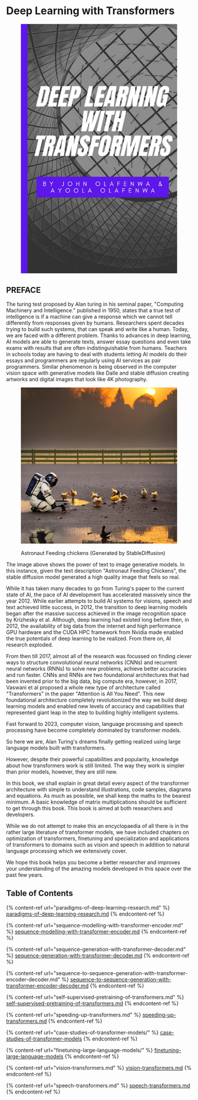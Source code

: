 # Deep Learning with Transformers

<figure><img src=".gitbook/assets/A1.jpg" alt=""><figcaption></figcaption></figure>

## PREFACE

The turing test proposed by Alan turing in his seminal paper, "Computing Machinery and Intelligence." published in 1950, states that a true test of intelligence is if a machine can give a response which we cannot tell differently from responses given by humans. Researchers spent decades trying to build such systems, that can speak and write like a human. Today, we are faced with a different problem. Thanks to advances in deep learning, AI models are able to generate texts, answer essay questions and even take exams with results that are often indistinguishable from humans. Teachers in schools today are having to deal with students letting AI models do their essays and programmers are regularly using AI services as pair programmers. Similar phenomenon is being observed in the computer vision space with generative models like Dalle and stable diffusion creating artworks and digital images that look like 4K photography.&#x20;

<figure><img src=".gitbook/assets/astronaut_feeding_chickens.png" alt=""><figcaption><p>Astronaut Feeding chickens (Generated by StableDiffusion)</p></figcaption></figure>

The image above shows the power of text to image generative models. In this instance, given the text description "Astronaut Feeding Chickens", the stable diffusion model generated a high quality image that feels so real.

While it has taken many decades to go from Turing's paper to the current state of AI, the pace of AI development has accelerated massively since the year 2012. While earlier attempts to build AI systems for visions, speech and text achieved little success, in 2012, the transition to deep learning models began after the massive success achieved in the image recognition space by Krizhesky et al. Although, deep learning had existed long before then, in 2012, the availability of big data from the internet and high performance GPU hardware and the CUDA HPC framework from Nvidia made enabled the true potentials of deep learning to be realized. From there on, AI research exploded.

From then till 2017, almost all of the research was focussed on finding clever ways to structure convolutional neural networks (CNNs) and recurrent neural networks (RNNs) to solve new problems, achieve better accuracies and run faster. CNNs and RNNs are two foundational architectures that had been invented prior to the big data, big compute era, however, in 2017, Vaswani et al proposed a whole new type of architecture called "Transformers" in the paper "Attention is All You Need". This new foundational architecture completely revolutionized the way we build deep learning models and enabled new levels of accuracy and capabilities that represented  giant leap in the step to building highly intelligent systems.

Fast forward to 2023, computer vision, language processing and speech processing have become completely dominated by transformer models.

So here we are, Alan Turing's dreams finally getting realized using large language models built with transformers.&#x20;

However, despite their powerful capabilities and popularity, knowledge about how transformers work is still limited. The way they work is simpler than prior models, however, they are still new.

In this book, we shall explain in great detail every aspect of the transformer architecture with simple to understand illustrations, code samples, diagrams and equations. As much as possible, we shall keep the maths to the bearest minimum. A basic knowledge of matrix multiplications should be sufficient to get through this book. This book is aimed at both researchers and developers.

While we do not attempt to make this an encyclopaedia of all there is in the rather large literature of transformer models, we have included chapters on optimization of transformers, finetuning and specialization and applications of transformers to domains such as vision and speech in addition to natural language processing which we extensively cover.

We hope this book helps you become a better researcher and improves your understanding of the amazing models developed in this space over the past few  years.

## Table of Contents

{% content-ref url="paradigms-of-deep-learning-research.md" %}
[paradigms-of-deep-learning-research.md](paradigms-of-deep-learning-research.md)
{% endcontent-ref %}

{% content-ref url="sequence-modelling-with-transformer-encoder.md" %}
[sequence-modelling-with-transformer-encoder.md](sequence-modelling-with-transformer-encoder.md)
{% endcontent-ref %}

{% content-ref url="sequence-generation-with-transformer-decoder.md" %}
[sequence-generation-with-transformer-decoder.md](sequence-generation-with-transformer-decoder.md)
{% endcontent-ref %}

{% content-ref url="sequence-to-sequence-generation-with-transformer-encoder-decoder.md" %}
[sequence-to-sequence-generation-with-transformer-encoder-decoder.md](sequence-to-sequence-generation-with-transformer-encoder-decoder.md)
{% endcontent-ref %}

{% content-ref url="self-supervised-pretraining-of-transformers.md" %}
[self-supervised-pretraining-of-transformers.md](self-supervised-pretraining-of-transformers.md)
{% endcontent-ref %}

{% content-ref url="speeding-up-transformers.md" %}
[speeding-up-transformers.md](speeding-up-transformers.md)
{% endcontent-ref %}

{% content-ref url="case-studies-of-transformer-models/" %}
[case-studies-of-transformer-models](case-studies-of-transformer-models/)
{% endcontent-ref %}

{% content-ref url="finetuning-large-language-models/" %}
[finetuning-large-language-models](finetuning-large-language-models/)
{% endcontent-ref %}

{% content-ref url="vision-transformers.md" %}
[vision-transformers.md](vision-transformers.md)
{% endcontent-ref %}

{% content-ref url="speech-transformers.md" %}
[speech-transformers.md](speech-transformers.md)
{% endcontent-ref %}

